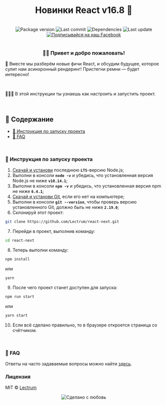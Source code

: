 <h1 align="center">
    Новинки React v16.8 🚀
</h1>
<br>

<div align="center">
    <!-- Package version -->
    <img src="https://img.shields.io/github/package-json/v/lectrum/react-next.svg?longCache=true&style=flat-square"
        alt="Package version" />
    <!-- Last commit -->
    <img src="https://img.shields.io/github/last-commit/lectrum/react-next.svg?longCache=true&style=flat-square" alt="Last commit"
    />
    <!-- Dependencies -->
    <img src="https://img.shields.io/badge/dependencies-up%20to%20date-brightgreen.svg?longCache=true&style=flat-square" alt="Dependencies"
    />
    <!-- Contributors welcome -->
    <img src="https://img.shields.io/badge/contributions-welcome-orange.svg?longCache=true&style=flat-square" alt="Last update"
    />
</div>
<div align="center">
    <!-- Наш Facebook -->
    <a href="https://www.facebook.com/lectrum">
        <img src="https://img.shields.io/badge/%D0%9F%D0%BE%D0%B4%D0%BF%D0%B8%D1%81%D1%8B%D0%B2%D0%B0%D0%B9%D1%81%D1%8F%20%D0%BD%D0%B0%20%D0%BD%D0%B0%D1%88-Facebook-blue.svg?longCache=true&style=for-the-badge&link=https://www.facebook.com/lectrum"
            alt="Подписывайся на наш Facebook" />
    </a>
</div>
<br>

<h3 align="center">
    👋🏼 Привет и добро пожаловать!
</h3>
<p>
     🔭 Вместе мы разберём новые фичи React, и обсудим будущее, которое сулит нам асинхронный рендеринг! Пристегни ремни — будет интересно!
</p>
<br>
<p>
    👨🏼‍🔬 В этой инструкции ты узнаешь как настроить и запустить проект.
</p>
<br>

## 📜 Содержание

-   [🚀 Инструкция по запуску проекта](#-инструкция-по-запуску-проекта)
-   [🤔 FAQ](#-faq)
<br>

### 🚀 Инструкция по запуску проекта

1. [Скачай и установи](https://nodejs.org/en/) последнюю **`LTS`**-версию Node.js;
2. Выполни в консоли **`node -v`** и убедись, что установленная версия Node.js не ниже **`v10.14.1`**;
3. Выполни в консоли **`npm -v`** и убедись, что установленная версия npm не ниже **`6.4.1`**;
4. [Скачай и установи Git](https://git-scm.com/downloads), если его нет на компьютере;
5. Выполни в консоли **`git --version`**, чтобы проверь версию установленного Git, должно быть не ниже **`2.19.0`**;
6. Склонируй этот проект:

```bash
git clone https://github.com/Lectrum/react-next.git
```

7. Перейди в проект, выполнив команду:

```bash
cd react-next
```

8. Теперь выполни команду:

```bash
npm install
```

или

```bash
yarn
```

9. После чего проект станет доступен для запуска:

```bash
npm run start
```

или

```bash
yarn start
```

10. Если всё сделано правильно, то в браузере откроется страница со счётчиком.

<br>

### 🤔 FAQ

Ответы на часто задаваемые вопросы можно найти [здесь](https://github.com/Lectrum/FAQ#-faq).
<br>

### Лицензия

MIT © [Lectrum](https://lectrum.io)

<div align="center">
  <!-- Сделано с любовь -->
    <img src="https://img.shields.io/badge/%D0%A1%D0%B4%D0%B5%D0%BB%D0%B0%D0%BD%D0%BE%20%D1%81-%F0%9F%96%A4-red.svg?longCache=true&style=for-the-badge&colorA=000&colorB=fedcba"
      alt="Сделано с любовь" />
</div>
